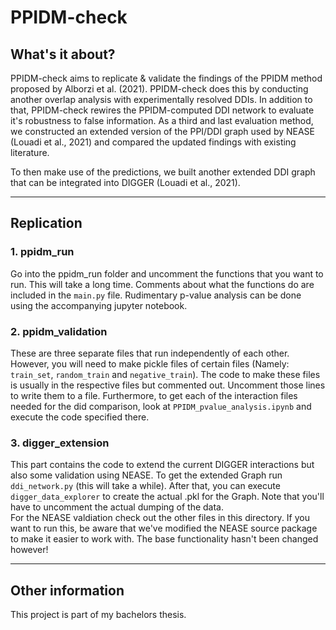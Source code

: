# PPIDM-check

## What's it about?

PPIDM-check aims to replicate & validate the findings of the PPIDM method proposed by Alborzi et al. (2021). PPIDM-check does this by conducting another overlap analysis with experimentally resolved DDIs. 
In addition to that, PPIDM-check rewires the PPIDM-computed DDI network to evaluate it's robustness to false information. As a third and last evaluation method, we constructed an extended version of the PPI/DDI 
graph used by NEASE (Louadi et al., 2021) and compared the updated findings with existing literature. 

To then make use of the predictions, we built another extended DDI graph that can be integrated into DIGGER (Louadi et al., 2021).

---

## Replication

### 1. ppidm_run
Go into the ppidm_run folder and uncomment the functions that you want to run. This will take a long time. Comments 
about what the functions do are included in the `main.py` file. Rudimentary p-value analysis can be done using the 
accompanying jupyter notebook.

### 2. ppidm_validation
These are three separate files that run independently of each other. However, you will need to make pickle files of 
certain files (Namely: `train_set`, `random_train` and `negative_train`). The code to make these files is usually in the 
respective files but commented out. Uncomment those lines to write them to a file. Furthermore, to get each of the 
interaction files needed for the did comparison, look at `PPIDM_pvalue_analysis.ipynb` and execute the code specified 
there.

### 3. digger_extension
This part contains the code to extend the current DIGGER interactions but also some validation using NEASE. To get the
extended Graph run `ddi_network.py` (this will take a while). After that, you can execute `digger_data_explorer` to 
create the actual .pkl for the Graph. Note that you'll have to uncomment the actual dumping of the data.  
For the NEASE valdiation check out the other files in this directory. If you want to run this, be aware that we've 
modified the NEASE source package to make it easier to work with. The base functionality hasn't been changed however!

---

## Other information

This project is part of my bachelors thesis.
